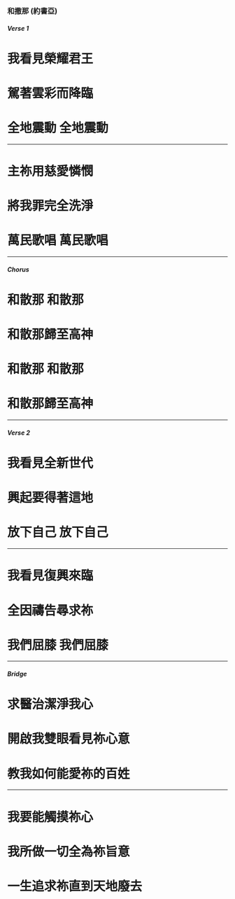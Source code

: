 ### 和撒那 (約書亞)
##### Verse 1
# 我看見榮耀君王
# 駕著雲彩而降臨
# 全地震動 全地震動

---

# 主祢用慈愛憐憫
# 將我罪完全洗淨
# 萬民歌唱 萬民歌唱

---

##### Chorus
# 和散那 和散那
# 和散那歸至高神
# 和散那 和散那
# 和散那歸至高神

---

##### Verse 2
# 我看見全新世代
# 興起要得著這地
# 放下自己 放下自己

---

# 我看見復興來臨
# 全因禱告尋求祢
# 我們屈膝 我們屈膝

---

##### Bridge
# 求醫治潔淨我心
# 開啟我雙眼看見祢心意
# 教我如何能愛祢的百姓

---

# 我要能觸摸祢心
# 我所做一切全為祢旨意
# 一生追求祢直到天地廢去